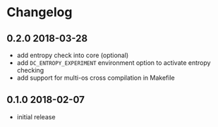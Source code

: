 # Changelog

## 0.2.0 2018-03-28

- add entropy check into core (optional)
- add `DC_ENTROPY_EXPERIMENT` environment option to activate entropy checking
- add support for multi-os cross compilation in Makefile

## 0.1.0 2018-02-07

- initial release
